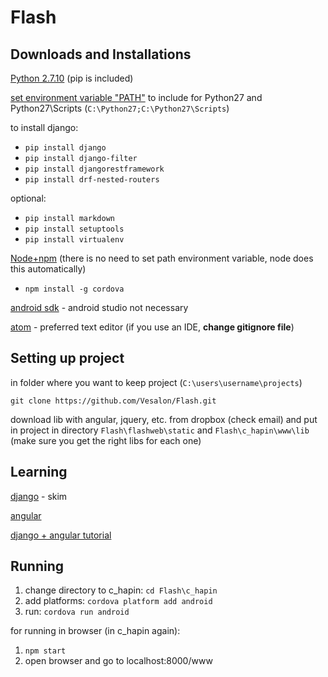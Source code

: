 # Flash

## Downloads and Installations
[Python 2.7.10](https://www.python.org/downloads/) (pip is included)

[set environment variable "PATH"](http://www.computerhope.com/issues/ch000549.htm)
to include for Python27 and Python27\Scripts (```C:\Python27;C:\Python27\Scripts```)

to install django:
* `pip install django`
* `pip install django-filter`
* `pip install djangorestframework`
* `pip install drf-nested-routers`

optional:
* `pip install markdown`
* `pip install setuptools`
* `pip install virtualenv`

[Node+npm](https://nodejs.org/download/)
(there is no need to set path environment variable, node does this automatically)
* `npm install -g cordova`

[android sdk](https://developer.android.com/sdk/index.html) - android studio not necessary

[atom](https://atom.io/) - preferred text editor
(if you use an IDE, **__change gitignore file__**)

## Setting up project
in folder where you want to keep project (```C:\users\username\projects```)
```
git clone https://github.com/Vesalon/Flash.git
```
download lib with angular, jquery, etc. from dropbox (check email) and put in project
in directory ```Flash\flashweb\static``` and ```Flash\c_hapin\www\lib``` (make sure you get the right libs for each one)

## Learning
[django](https://docs.djangoproject.com/en/1.8/intro/tutorial01/) - skim

[angular](https://docs.angularjs.org/guide/concepts)

[django + angular tutorial](https://thinkster.io/django-angularjs-tutorial/)

## Running
1. change directory to c_hapin: ```cd Flash\c_hapin```
2. add platforms: ```cordova platform add android```
3. run: ```cordova run android```

for running in browser (in c_hapin again):
1. ```npm start```
2. open browser and go to localhost:8000/www
